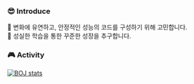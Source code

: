 ### 😎 Introduce

📌 변화에 유연하고, 안정적인 성능의 코드를 구성하기 위해 고민합니다. <br>
📌 성실한 학습을 통한 꾸준한 성장을 추구합니다.

### 🎮 Activity
[![BOJ stats](http://mazassumnida.wtf/api/v2/generate_badge?boj=sojeong0125)](http://mazassumnida.wtf/api/v2/generate_badge?boj=sojeong0125)
